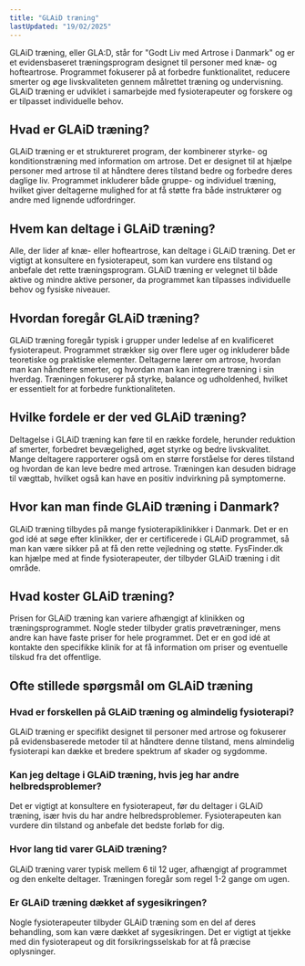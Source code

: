 ```yaml
---
title: "GLAiD træning"
lastUpdated: "19/02/2025"
---
```


GLAiD træning, eller GLA:D, står for "Godt Liv med Artrose i Danmark" og er et evidensbaseret træningsprogram designet til personer med knæ- og hofteartrose. Programmet fokuserer på at forbedre funktionalitet, reducere smerter og øge livskvaliteten gennem målrettet træning og undervisning. GLAiD træning er udviklet i samarbejde med fysioterapeuter og forskere og er tilpasset individuelle behov.

## Hvad er GLAiD træning?

GLAiD træning er et struktureret program, der kombinerer styrke- og konditionstræning med information om artrose. Det er designet til at hjælpe personer med artrose til at håndtere deres tilstand bedre og forbedre deres daglige liv. Programmet inkluderer både gruppe- og individuel træning, hvilket giver deltagerne mulighed for at få støtte fra både instruktører og andre med lignende udfordringer.

## Hvem kan deltage i GLAiD træning?

Alle, der lider af knæ- eller hofteartrose, kan deltage i GLAiD træning. Det er vigtigt at konsultere en fysioterapeut, som kan vurdere ens tilstand og anbefale det rette træningsprogram. GLAiD træning er velegnet til både aktive og mindre aktive personer, da programmet kan tilpasses individuelle behov og fysiske niveauer.

## Hvordan foregår GLAiD træning?

GLAiD træning foregår typisk i grupper under ledelse af en kvalificeret fysioterapeut. Programmet strækker sig over flere uger og inkluderer både teoretiske og praktiske elementer. Deltagerne lærer om artrose, hvordan man kan håndtere smerter, og hvordan man kan integrere træning i sin hverdag. Træningen fokuserer på styrke, balance og udholdenhed, hvilket er essentielt for at forbedre funktionaliteten.

## Hvilke fordele er der ved GLAiD træning?

Deltagelse i GLAiD træning kan føre til en række fordele, herunder reduktion af smerter, forbedret bevægelighed, øget styrke og bedre livskvalitet. Mange deltagere rapporterer også om en større forståelse for deres tilstand og hvordan de kan leve bedre med artrose. Træningen kan desuden bidrage til vægttab, hvilket også kan have en positiv indvirkning på symptomerne.

## Hvor kan man finde GLAiD træning i Danmark?

GLAiD træning tilbydes på mange fysioterapiklinikker i Danmark. Det er en god idé at søge efter klinikker, der er certificerede i GLAiD programmet, så man kan være sikker på at få den rette vejledning og støtte. FysFinder.dk kan hjælpe med at finde fysioterapeuter, der tilbyder GLAiD træning i dit område.

## Hvad koster GLAiD træning?

Prisen for GLAiD træning kan variere afhængigt af klinikken og træningsprogrammet. Nogle steder tilbyder gratis prøvetræninger, mens andre kan have faste priser for hele programmet. Det er en god idé at kontakte den specifikke klinik for at få information om priser og eventuelle tilskud fra det offentlige.

## Ofte stillede spørgsmål om GLAiD træning

### Hvad er forskellen på GLAiD træning og almindelig fysioterapi?

GLAiD træning er specifikt designet til personer med artrose og fokuserer på evidensbaserede metoder til at håndtere denne tilstand, mens almindelig fysioterapi kan dække et bredere spektrum af skader og sygdomme.

### Kan jeg deltage i GLAiD træning, hvis jeg har andre helbredsproblemer?

Det er vigtigt at konsultere en fysioterapeut, før du deltager i GLAiD træning, især hvis du har andre helbredsproblemer. Fysioterapeuten kan vurdere din tilstand og anbefale det bedste forløb for dig.

### Hvor lang tid varer GLAiD træning?

GLAiD træning varer typisk mellem 6 til 12 uger, afhængigt af programmet og den enkelte deltager. Træningen foregår som regel 1-2 gange om ugen.

### Er GLAiD træning dækket af sygesikringen?

Nogle fysioterapeuter tilbyder GLAiD træning som en del af deres behandling, som kan være dækket af sygesikringen. Det er vigtigt at tjekke med din fysioterapeut og dit forsikringsselskab for at få præcise oplysninger.
